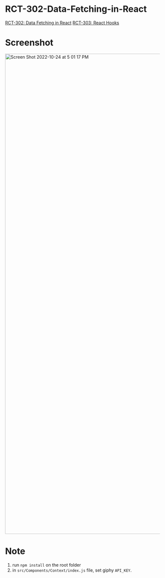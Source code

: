 # RCT-302-Data-Fetching-in-React
[RCT-302: Data Fetching in React](https://codeandtheory.atlassian.net/browse/RCT-168)
[RCT-303: React Hooks](https://codeandtheory.atlassian.net/browse/RCT-169)

# Screenshot
<img width="1558" alt="Screen Shot 2022-10-24 at 5 01 17 PM" src="https://user-images.githubusercontent.com/89882954/197491759-5c76c2af-03b0-4809-949a-f267485adc63.png">

# Note
1. run `npm install` on the root folder
2. in `src/Components/Context/index.js` file, set giphy `API_KEY`.
